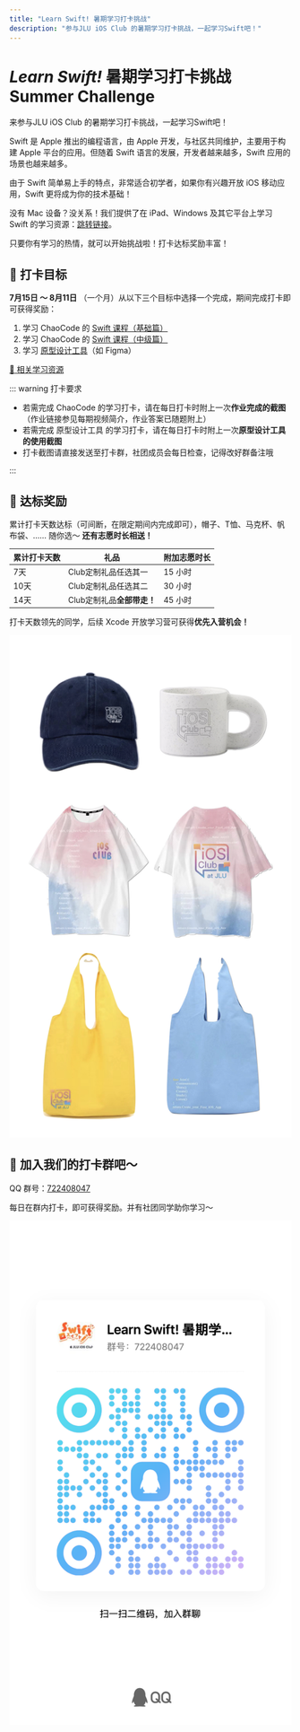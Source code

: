 ```yaml
---
title: "Learn Swift! 暑期学习打卡挑战"
description: "参与JLU iOS Club 的暑期学习打卡挑战，一起学习Swift吧！"
---
```


# _Learn Swift!_ 暑期学习打卡挑战 <badge type="warning">Summer Challenge</badge>

来参与JLU iOS Club 的暑期学习打卡挑战，一起学习Swift吧！

Swift 是 Apple 推出的编程语言，由 Apple 开发，与社区共同维护，主要用于构建 Apple 平台的应用。但随着 Swift 语言的发展，开发者越来越多，Swift 应用的场景也越来越多。

由于 Swift 简单易上手的特点，非常适合初学者，如果你有兴趣开放 iOS 移动应用，Swift 更将成为你的技术基础！

没有 Mac 设备？没关系！我们提供了在 iPad、Windows 及其它平台上学习 Swift 的学习资源：[跳转链接](https://www.jluios.club/resources/#swift-学习资源)。

只要你有学习的热情，就可以开始挑战啦！打卡达标奖励丰富！

## 💪 打卡目标

**7月15日 ～ 8月11日** （一个月）从以下三个目标中选择一个完成，期间完成打卡即可获得奖励：

1. 学习 ChaoCode 的 [Swift 课程（基础篇）](/resources/#swift-学习资源)
2. 学习 ChaoCode 的 [Swift 课程（中级篇）](/resources/#swift-学习资源)
3. 学习 [原型设计工具](/resources/#app-原型设计)（如 Figma）

<el-button tag="div" type="primary" size="large" round>
    <a href="/resources/">📑 相关学习资源</a>
</el-button>

::: warning 打卡要求

- 若需完成 ChaoCode 的学习打卡，请在每日打卡时附上一次**作业完成的截图**（作业链接参见每期视频简介，作业答案已随题附上）
- 若需完成 原型设计工具 的学习打卡，请在每日打卡时附上一次**原型设计工具的使用截图**
- 打卡截图请直接发送至打卡群，社团成员会每日检查，记得改好群备注哦

:::

## 🤩 达标奖励

累计打卡天数达标（可间断，在限定期间内完成即可），帽子、T恤、马克杯、帆布袋、…… 随你选～ **还有志愿时长相送！**

| 累计打卡天数 | 礼品                | 附加志愿时长 |
|--------|-------------------|--------|
| 7天     | Club定制礼品任选其一      | 15 小时  |
| 10天    | Club定制礼品任选其二      | 30 小时  |
| 14天    | Club定制礼品**全部带走！** | 45 小时  |

打卡天数领先的同学，后续 Xcode 开放学习营可获得**优先入营机会！**

![😉可选礼品（部分）](possible%20gifts.jpeg)

## 🥺 加入我们的打卡群吧～

QQ 群号：[722408047](https://qm.qq.com/q/q57WUAgMYS)

每日在群内打卡，即可获得奖励。并有社团同学助你学习～

![点击可放大二维码](qrcode.jpg)

<script setup>
import { ElButton } from 'element-plus'
</script>

<style scoped>
.el-button a {
    color: white;
    text-decoration: none;
}
.el-button {
    display: block;
    width: 12rem;
    margin: 0 auto;
}
</style>